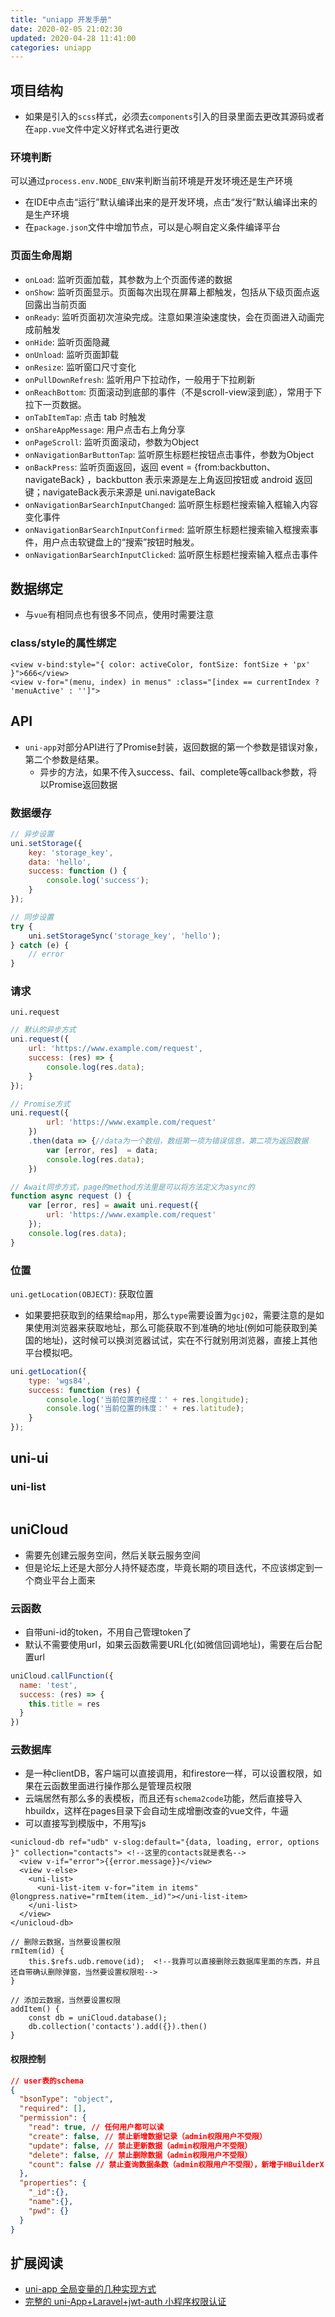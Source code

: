 ```yaml
---
title: "uniapp 开发手册"
date: 2020-02-05 21:02:30
updated: 2020-04-28 11:41:00
categories: uniapp
---
```


## 项目结构

- 如果是引入的`scss`样式，必须去`components`引入的目录里面去更改其源码或者在`app.vue`文件中定义好样式名进行更改

### 环境判断

可以通过`process.env.NODE_ENV`来判断当前环境是开发环境还是生产环境
  - 在IDE中点击“运行”默认编译出来的是开发环境，点击“发行”默认编译出来的是生产环境
  - 在`package.json`文件中增加节点，可以是心啊自定义条件编译平台

### 页面生命周期

- `onLoad`: 监听页面加载，其参数为上个页面传递的数据
- `onShow`: 监听页面显示。页面每次出现在屏幕上都触发，包括从下级页面点返回露出当前页面
- `onReady`: 监听页面初次渲染完成。注意如果渲染速度快，会在页面进入动画完成前触发
- `onHide`: 监听页面隐藏
- `onUnload`: 监听页面卸载
- `onResize`: 监听窗口尺寸变化
- `onPullDownRefresh`:  监听用户下拉动作，一般用于下拉刷新
- `onReachBottom`:  页面滚动到底部的事件（不是scroll-view滚到底），常用于下拉下一页数据。
- `onTabItemTap`:  点击 tab 时触发
- `onShareAppMessage`: 用户点击右上角分享
- `onPageScroll`: 监听页面滚动，参数为Object
- `onNavigationBarButtonTap`: 监听原生标题栏按钮点击事件，参数为Object
- `onBackPress`: 监听页面返回，返回 event = {from:backbutton、 navigateBack} ，backbutton 表示来源是左上角返回按钮或 android 返回键；navigateBack表示来源是 uni.navigateBack
- `onNavigationBarSearchInputChanged`: 监听原生标题栏搜索输入框输入内容变化事件
- `onNavigationBarSearchInputConfirmed`: 监听原生标题栏搜索输入框搜索事件，用户点击软键盘上的“搜索”按钮时触发。
- `onNavigationBarSearchInputClicked`: 监听原生标题栏搜索输入框点击事件

## 数据绑定

- 与`vue`有相同点也有很多不同点，使用时需要注意

### class/style的属性绑定

```vue
<view v-bind:style="{ color: activeColor, fontSize: fontSize + 'px' }">666</view>
<view v-for="(menu, index) in menus" :class="[index == currentIndex ? 'menuActive' : '']">
```

## API

- `uni-app`对部分API进行了Promise封装，返回数据的第一个参数是错误对象，第二个参数是结果。
  - 异步的方法，如果不传入success、fail、complete等callback参数，将以Promise返回数据

### 数据缓存

```javascript
// 异步设置
uni.setStorage({
    key: 'storage_key',
    data: 'hello',
    success: function () {
        console.log('success');
    }
});

// 同步设置
try {
    uni.setStorageSync('storage_key', 'hello');
} catch (e) {
    // error
}
```

### 请求

`uni.request`

```javascript
// 默认的异步方式
uni.request({
    url: 'https://www.example.com/request',
    success: (res) => {
        console.log(res.data);
    }
});

// Promise方式
uni.request({
        url: 'https://www.example.com/request'
    })
    .then(data => {//data为一个数组，数组第一项为错误信息，第二项为返回数据
        var [error, res]  = data;
        console.log(res.data);
    })

// Await同步方式，page的method方法里是可以将方法定义为async的
function async request () {
    var [error, res] = await uni.request({
        url: 'https://www.example.com/request'
    });
    console.log(res.data);
}
```

### 位置

 `uni.getLocation(OBJECT)`: 获取位置

- 如果要把获取到的结果给`map`用，那么`type`需要设置为`gcj02`，需要注意的是如果使用浏览器来获取地址，那么可能获取不到准确的地址(例如可能获取到美国的地址)，这时候可以换浏览器试试，实在不行就别用浏览器，直接上其他平台模拟吧。

```javascript
uni.getLocation({
    type: 'wgs84',
    success: function (res) {
        console.log('当前位置的经度：' + res.longitude);
        console.log('当前位置的纬度：' + res.latitude);
    }
});
```

## uni-ui

### uni-list

```vue

```

## uniCloud

- 需要先创建云服务空间，然后关联云服务空间
- 但是论坛上还是大部分人持怀疑态度，毕竟长期的项目迭代，不应该绑定到一个商业平台上面来

### 云函数

- 自带uni-id的token，不用自己管理token了
- 默认不需要使用url，如果云函数需要URL化(如微信回调地址)，需要在后台配置url

```javascript
uniCloud.callFunction({
  name: 'test',
  success: (res) => {
    this.title = res
  }
})
```

### 云数据库

- 是一种clientDB，客户端可以直接调用，和firestore一样，可以设置权限，如果在云函数里面进行操作那么是管理员权限
- 云端居然有那么多的表模板，而且还有`schema2code`功能，然后直接导入hbuildx，这样在pages目录下会自动生成增删改查的vue文件，牛逼
- 可以直接写到模版中，不用写js

```vue
<unicloud-db ref="udb" v-slog:default="{data, loading, error, options }" collection="contacts">	<!--这里的contacts就是表名-->
  <view v-if="error">{{error.message}}</view>
  <view v-else>
    <uni-list>
      <uni-list-item v-for="item in items" @longpress.native="rmItem(item._id)"></uni-list-item>
    </uni-list>
  </view>
</unicloud-db>

// 删除云数据，当然要设置权限
rmItem(id) {
	this.$refs.udb.remove(id);	<!--我靠可以直接删除云数据库里面的东西，并且还自带确认删除弹窗，当然要设置权限啦-->
}

// 添加云数据，当然要设置权限
addItem() {
	const db = uniCloud.database();
	db.collection('contacts').add({}).then()
}
```

#### 权限控制

```json
// user表的schema
{
  "bsonType": "object",
  "required": [],
  "permission": {
    "read": true, // 任何用户都可以读
    "create": false, // 禁止新增数据记录（admin权限用户不受限）
    "update": false, // 禁止更新数据（admin权限用户不受限）
    "delete": false, // 禁止删除数据（admin权限用户不受限）
    "count": false // 禁止查询数据条数（admin权限用户不受限），新增于HBuilderX 3.1.0
  },
  "properties": {
    "_id":{},
    "name":{},
    "pwd": {}
  }
}
```

## 扩展阅读

- [uni-app 全局变量的几种实现方式](https://ask.dcloud.net.cn/article/35021)
- [完整的 uni-App+Laravel+jwt-auth 小程序权限认证](https://learnku.com/articles/43682)